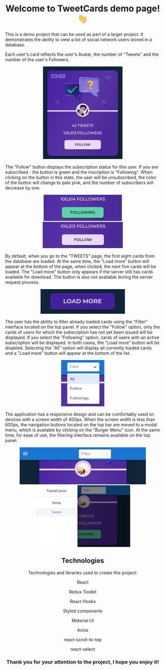 <h1 align="center"> Welcome to TweetCards demo page! <img src="https://github.com/torn80beta/tweet-cards/raw/main/src/images/Hi.gif" height="32"/></h1>

 <p>This is a demo project that can be used as part of a larger project. It demonstrates the ability to view a list of social network users stored in a database.</p>
 <p>Each user's card reflects the user's Avatar, the number of "Tweets" and the number of the user's Followers.</p>
 <div align="center"><img src="https://github.com/torn80beta/tweet-cards/raw/main/src/images/card.jpg" height="300" /></div>
 <p>The "Follow" button displays the subscription status for this user. If you are subscribed - the button is green and the inscription is "Following". When clicking on the button in this state, the user will be unsubscribed, the color of the button will change to pale pink, and the number of subscribers will decrease by one.</p>
 <div align="center" ><img src="https://github.com/torn80beta/tweet-cards/raw/main/src/images/follow.jpg" height="85" /><span> </span><img src="https://github.com/torn80beta/tweet-cards/raw/main/src/images/follow_2.jpg" height="85" /></div>
 
 <p>By default, when you go to the "TWEETS" page, the first eight cards from the database are loaded. At the same time, the "Load more" button will appear at the bottom of the page, when clicked, the next five cards will be loaded. The "Load more" button only appears if the server still has cards available for download. The button is also not available during the server request process.</p>
 
 <div align="center"><img src="https://github.com/torn80beta/tweet-cards/raw/main/src/images/load_more.jpg" height="80" /></div>
 
 <p>The user has the ability to filter already loaded cards using the "Filter" interface located on the top panel. If you select the "Follow" option, only the cards of users for which the subscription has not yet been issued will be displayed. If you select the "Following" option, cards of users with an active subscription will be displayed. In both cases, the "Load more" button will be disabled. Selecting the "All" option will display all currently loaded cards and a "Load more" button will appear at the bottom of the list.</p>
 
 <div align="center"><img src="https://github.com/torn80beta/tweet-cards/raw/main/src/images/filter.jpg" height="150" /></div>
 
 <p>The application has a responsive design and can be comfortably used on devices with a screen width of 400px.
When the screen width is less than 600px, the navigation buttons located on the top bar are moved to a modal menu, which is available by clicking on the "Burger Menu" icon. At the same time, for ease of use, the filtering interface remains available on the top panel.</p>

 <div align="center"><img src="https://github.com/torn80beta/tweet-cards/raw/main/src/images/burger.jpg" height="120" /></div>
 <div align="center"><img src="https://github.com/torn80beta/tweet-cards/raw/main/src/images/modal.jpg" height="200" /></div>

<h2 align="center">Technologies</h2>

<p color="#0089ff" align="center">Technologies and libraries used to create this project:</p>
<p color="#0089ff" align="center">React</p>
<p color="#0089ff" align="center">Redux Toolkit</p>
<p color="#0089ff" align="center">React Hooks</p>
<p color="#0089ff" align="center">Styled components</p>
<p color="#0089ff" align="center">Material UI</p>
<p color="#0089ff" align="center">Axios</p>
<p color="#0089ff" align="center">react-scroll-to-top</p>
<p color="#0089ff" align="center">react-select</p>

<h3 align="center">Thank you for your attention to the project, I hope you enjoy it!</h3>
